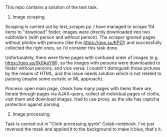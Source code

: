 This repo contains a solution of the test task.


1. Image scraping. 

  Scraping is carried out by test_scraper.py. I have managed to scrape 114 items to "download" folder, images were directly downloaded into two subfolders 
  (with person and without person). The scraper ignored pages without photos with persons (like this https://goo.su/KPZf) and successfully collected the right ones, 
  so I'd consider this task done. 
  
  Unfortunately, there were three pages with confused order of images (e.g. https://goo.su/0k0AoYW), so the images with persons were downloaded to folder without persons, and vice versa. 
  I couldn't distinguish those pictures by the means of HTML, and this issue needs solution which is not related to parsing (maybe some euristic or ML approach).
  
  Process: open main page, check how many pages with items there are, iterate through pages via AJAX-query, collect all individual pages of cloths, visit them and    download images. Had to use proxy, as the site has captcha protection against parsing.
  
 2. Image processing.
 
  Task is carried out in "Cloth processing.ipynb" Colab-notebook. I've just reversed the mask and applied it to the background to make it blue, that's it.
